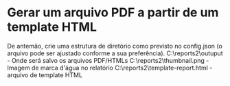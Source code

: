 # Gerar um arquivo PDF a partir de um template HTML

De antemão, crie uma estrutura de diretório como previsto no config.json (o arquivo pode ser ajustado conforme a sua preferência).
C:\\reports2\\outuput - Onde será salvo os arquivos PDF/HTMLs
C:\\reports2\\thumbnail.png - Imagem de marca d'água no relatório
C:\\reports2\\template-report.html - arquivo de template HTML

 


